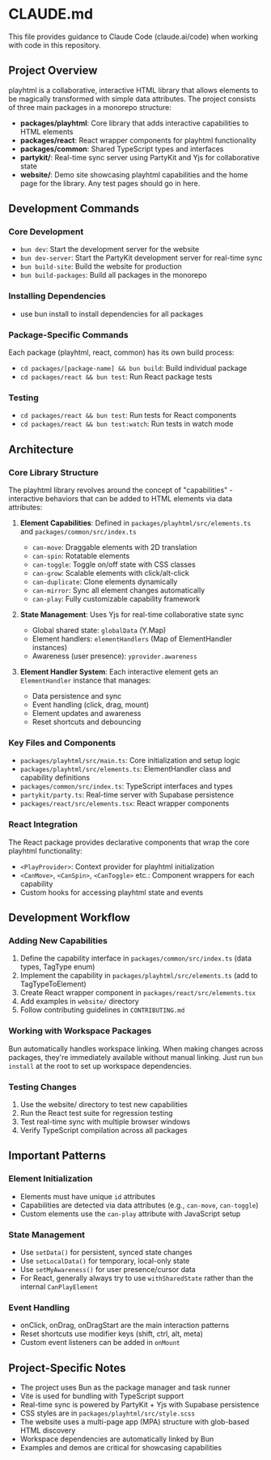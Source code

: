 # CLAUDE.md

This file provides guidance to Claude Code (claude.ai/code) when working with code in this repository.

## Project Overview

playhtml is a collaborative, interactive HTML library that allows elements to be magically transformed with simple data attributes. The project consists of three main packages in a monorepo structure:

- **packages/playhtml**: Core library that adds interactive capabilities to HTML elements
- **packages/react**: React wrapper components for playhtml functionality
- **packages/common**: Shared TypeScript types and interfaces
- **partykit/**: Real-time sync server using PartyKit and Yjs for collaborative state
- **website/**: Demo site showcasing playhtml capabilities and the home page for the library. Any test pages should go in here.

## Development Commands

### Core Development

- `bun dev`: Start the development server for the website
- `bun dev-server`: Start the PartyKit development server for real-time sync
- `bun build-site`: Build the website for production
- `bun build-packages`: Build all packages in the monorepo

### Installing Dependencies

- use bun install to install dependencies for all packages

### Package-Specific Commands

Each package (playhtml, react, common) has its own build process:

- `cd packages/[package-name] && bun build`: Build individual package
- `cd packages/react && bun test`: Run React package tests

### Testing

- `cd packages/react && bun test`: Run tests for React components
- `cd packages/react && bun test:watch`: Run tests in watch mode

## Architecture

### Core Library Structure

The playhtml library revolves around the concept of "capabilities" - interactive behaviors that can be added to HTML elements via data attributes:

1. **Element Capabilities**: Defined in `packages/playhtml/src/elements.ts` and `packages/common/src/index.ts`

   - `can-move`: Draggable elements with 2D translation
   - `can-spin`: Rotatable elements
   - `can-toggle`: Toggle on/off state with CSS classes
   - `can-grow`: Scalable elements with click/alt-click
   - `can-duplicate`: Clone elements dynamically
   - `can-mirror`: Sync all element changes automatically
   - `can-play`: Fully customizable capability framework

2. **State Management**: Uses Yjs for real-time collaborative state sync

   - Global shared state: `globalData` (Y.Map)
   - Element handlers: `elementHandlers` (Map of ElementHandler instances)
   - Awareness (user presence): `yprovider.awareness`

3. **Element Handler System**: Each interactive element gets an `ElementHandler` instance that manages:
   - Data persistence and sync
   - Event handling (click, drag, mount)
   - Element updates and awareness
   - Reset shortcuts and debouncing

### Key Files and Components

- `packages/playhtml/src/main.ts`: Core initialization and setup logic
- `packages/playhtml/src/elements.ts`: ElementHandler class and capability definitions
- `packages/common/src/index.ts`: TypeScript interfaces and types
- `partykit/party.ts`: Real-time server with Supabase persistence
- `packages/react/src/elements.tsx`: React wrapper components

### React Integration

The React package provides declarative components that wrap the core playhtml functionality:

- `<PlayProvider>`: Context provider for playhtml initialization
- `<CanMove>`, `<CanSpin>`, `<CanToggle>` etc.: Component wrappers for each capability
- Custom hooks for accessing playhtml state and events

## Development Workflow

### Adding New Capabilities

1. Define the capability interface in `packages/common/src/index.ts` (data types, TagType enum)
2. Implement the capability in `packages/playhtml/src/elements.ts` (add to TagTypeToElement)
3. Create React wrapper component in `packages/react/src/elements.tsx`
4. Add examples in `website/` directory
5. Follow contributing guidelines in `CONTRIBUTING.md`

### Working with Workspace Packages

Bun automatically handles workspace linking. When making changes across packages, they're immediately available without manual linking. Just run `bun install` at the root to set up workspace dependencies.

### Testing Changes

1. Use the website/ directory to test new capabilities
2. Run the React test suite for regression testing
3. Test real-time sync with multiple browser windows
4. Verify TypeScript compilation across all packages

## Important Patterns

### Element Initialization

- Elements must have unique `id` attributes
- Capabilities are detected via data attributes (e.g., `can-move`, `can-toggle`)
- Custom elements use the `can-play` attribute with JavaScript setup

### State Management

- Use `setData()` for persistent, synced state changes
- Use `setLocalData()` for temporary, local-only state
- Use `setMyAwareness()` for user presence/cursor data
- For React, generally always try to use `withSharedState` rather than the internal `CanPlayElement`

### Event Handling

- onClick, onDrag, onDragStart are the main interaction patterns
- Reset shortcuts use modifier keys (shift, ctrl, alt, meta)
- Custom event listeners can be added in `onMount`

## Project-Specific Notes

- The project uses Bun as the package manager and task runner
- Vite is used for bundling with TypeScript support
- Real-time sync is powered by PartyKit + Yjs with Supabase persistence
- CSS styles are in `packages/playhtml/src/style.scss`
- The website uses a multi-page app (MPA) structure with glob-based HTML discovery
- Workspace dependencies are automatically linked by Bun
- Examples and demos are critical for showcasing capabilities
